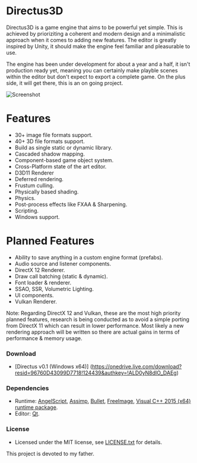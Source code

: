 # Directus3D
Directus3D is a game engine that aims to be powerful yet simple. This is achieved by prioriziting a coherent and modern design and a minimalistic approach when it comes to adding new features. 
The editor is greatly inspired by Unity, it should make the engine feel familiar and pleasurable to use.

The engine has been under development for about a year and a half, it isn't production ready yet, meaning you can certainly make playble scenes within the editor but don't expect to export a complete game. On the plus side, it will get there, this is an on going project.

![Screenshot](https://raw.githubusercontent.com/PanosK92/Directus3D/master/Directus3D/Assets/screenshot.jpg)

# Features
- 30+ image file formats support.
- 40+ 3D file formats support.
- Build as single static or dynamic library.
- Cascaded shadow mapping.
- Component-based game object system.
- Cross-Platform state of the art editor.
- D3D11 Renderer
- Deferred rendering.
- Frustum culling.
- Physically based shading.
- Physics.
- Post-process effects like FXAA & Sharpening.
- Scripting.
- Windows support.

# Planned Features
- Ability to save anything in a custom engine format (prefabs).
- Audio source and listener components.
- DirectX 12 Renderer.
- Draw call batching (static & dynamic).
- Font loader & renderer.
- SSAO, SSR, Volumetric Lighting.
- UI components.
- Vulkan Renderer.

Note: Regarding DirectX 12 and Vulkan, these are the most high priority planned features, research is being conducted as to avoid a simple porting from DirectX 11 which can result in lower performance. Most likely a new rendering approach will be written so there are actual gains in terms of performance & memory usage.

### Download
- [Directus v0.1 (Windows x64)] (https://onedrive.live.com/download?resid=96760D43099D7718!124439&authkey=!ALD0yN8dIO_DAEg)

### Dependencies
- Runtime: [AngelScript](http://www.angelcode.com/angelscript/), [Assimp](https://github.com/assimp/assimp), [Bullet](https://github.com/bulletphysics/bullet3), [FreeImage](http://freeimage.sourceforge.net/), [Visual C++ 2015 (x64) runtime package](https://www.microsoft.com/en-us/download/details.aspx?id=48145).
- Editor: [Qt](https://www.qt.io/).

### License
- Licensed under the MIT license, see [LICENSE.txt](https://github.com/PanosK92/Directus3D/blob/master/LICENSE.txt) for details.

This project is devoted to my father.
